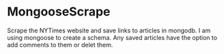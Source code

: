 # MongooseScrape
Scrape the NYTimes website and save links to articles in mongodb. I am using mongoose to create a schema. Any saved articles have the option to add comments to them or delet them.
